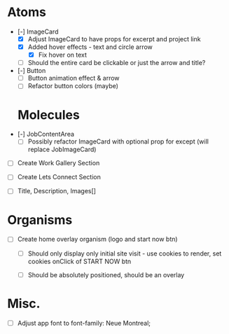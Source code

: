 # Atoms
- [-] ImageCard
  - [x] Adjust ImageCard to have props for excerpt and project link
  - [x] Added hover effects - text and circle arrow
    - [x] Fix hover on text
  - [ ] Should the entire card be clickable or just the arrow and title?
- [-] Button
  - [ ] Button animation effect & arrow
  - [ ] Refactor button colors (maybe)

  # Molecules
- [-] JobContentArea
  - [ ] Possibly refactor ImageCard with optional prop for except (will replace JobImageCard)
- [ ] Create Work Gallery Section
- [ ] Create Lets Connect Section
 - [ ] Title, Description, Images[]


  # Organisms
- [ ] Create home overlay organism (logo and start now btn)
  - [ ] Should only display only initial site visit - use cookies to render, set cookies onClick of START NOW btn
  - [ ] Should be absolutely positioned, should be an overlay


# Misc.
- [ ] Adjust app font to font-family: Neue Montreal;
